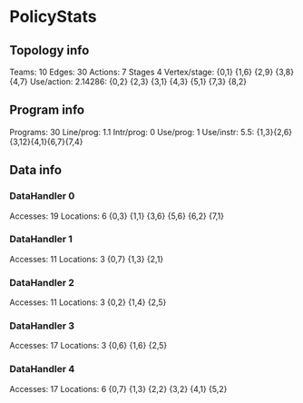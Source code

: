 # PolicyStats
## Topology info
Teams:		10
Edges:		30
Actions:	7
Stages		4
Vertex/stage:	{0,1} {1,6} {2,9} {3,8} {4,7} 
Use/action:	2.14286: {0,2} {2,3} {3,1} {4,3} {5,1} {7,3} {8,2} 

## Program info
Programs:	30
Line/prog:	1.1
Intr/prog:	0
Use/prog:	1
Use/instr:	5.5: {1,3}{2,6}{3,12}{4,1}{6,7}{7,4}

## Data info

### DataHandler 0
Accesses:	19
Locations:	6
{0,3} {1,1} {3,6} {5,6} {6,2} {7,1} 

### DataHandler 1
Accesses:	11
Locations:	3
{0,7} {1,3} {2,1} 

### DataHandler 2
Accesses:	11
Locations:	3
{0,2} {1,4} {2,5} 

### DataHandler 3
Accesses:	17
Locations:	3
{0,6} {1,6} {2,5} 

### DataHandler 4
Accesses:	17
Locations:	6
{0,7} {1,3} {2,2} {3,2} {4,1} {5,2} 